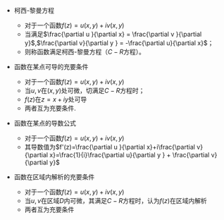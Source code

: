 + 柯西-黎曼方程
  + 对于一个函数$f(z)=u(x,y)+iv(x,y)$
  + 当满足$\frac{\partial u }{\partial x} = \frac{\partial v }{\partial y}$,$\frac{\partial v}{\partial y } = -\frac{\partial u}{\partial x}$；
  + 则称函数满足柯西-黎曼方程（$C-R$方程）。


+ 函数在某点可导的充要条件
  + 对于一个函数$f(z) = u(x,y) + iv(x,y)$
  + 当$u,v$在$(x,y)$处可微，切满足$C-R$方程时；
  + $f(z)$在$z=x+iy$处可导
  + 两者互为充要条件.

+ 函数在某点的导数公式
  + 对于一个函数$f(z)=u(x,y) + iv(x,y)$
  + 其导数值为$f'(z)=\frac{\partial u }{\partial x}+i\frac{\partial v}{\partial x}=\frac{1}{i}\frac{\partial u}{\partial y } + \frac{\partial v}{\partial y}$


+ 函数在区域内解析的充要条件
  + 对于一个函数$f(z)=u(x,y) + iv(x,y)$
  + 当$u,v$在区域$D$内可微，其满足$C-R$方程时，认为$f(z)$在区域内解析
  + 两者互为充要条件